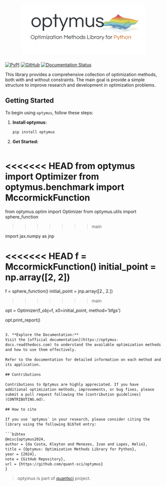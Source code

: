 <h1 align="center">
<img src="logo.svg" width="400">
</h1>

[![PyPI](https://img.shields.io/pypi/v/optymus)](https://pypi.org/project/optymus/)
[![GitHub](https://img.shields.io/github/license/kleyt0n/optymus)](https://github.com/kleyt0n/optymus/blob/master/LICENSE)
[![Documentation Status](https://readthedocs.org/projects/optymus/badge/?version=latest)](https://optymus.readthedocs.io/en/latest/?badge=latest)

This library provides a comprehensive collection of optimization methods, both with and without constraints. The main goal is provide a simple structure to improve research and development in optimization problems.


## Getting Started

To begin using `optymus`, follow these steps:

1. **Install optymus:**
   ```bash
   pip install optymus
   ```

2. **Get Started:**
   ```python
<<<<<<< HEAD
   from optymus import Optimizer
   from optymus.benchmark import MccormickFunction
=======
   from optymus.optim import Optimizer
   from optymus.utils import sphere_function
>>>>>>> main
   
   import jax.numpy as jnp

<<<<<<< HEAD
   f = MccormickFunction()
   initial_point = np.array([2, 2])
=======
   f = sphere_function()
   initial_point = jnp.array([2., 2.])
>>>>>>> main

   opt = Optimizer(f_obj=f,
                   x0=initial_point,
                   method='bfgs')

   opt.print_report()
   ```

3. **Explore the Documentation:**
   Visit the [official documentation](https://optymus-docs.readthedocs.com) to understand the available optimization methods and how to use them effectively.

Refer to the documentation for detailed information on each method and its application.

## Contributions

Contributions to Optymus are highly appreciated. If you have additional optimization methods, improvements, or bug fixes, please submit a pull request following the [contribution guidelines](CONTRIBUTING.md).

## How to cite

If you use `optymus` in your research, please consider citing the library using the following BibTeX entry:

```bibtex
@misc{optymus2024,
  author = {da Costa, Kleyton and Menezes, Ivan and Lopes, Helio},
  title = {Optymus: Optimization Methods Library for Python},
  year = {2024},
  note = {GitHub Repository},
  url = {https://github.com/quant-sci/optymus}
}
```


> optymus is part of [quantsci](https://quantsci.org) project.